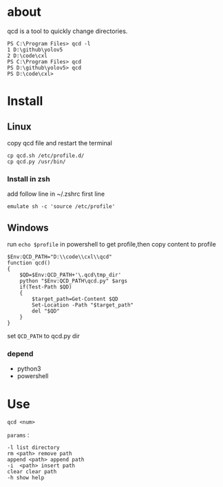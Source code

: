 # about
qcd is a tool to quickly change directories. 
```
PS C:\Program Files> qcd -l
1 D:\github\yolov5
2 D:\code\cxl
PS C:\Program Files> qcd
PS D:\github\yolov5> qcd
PS D:\code\cxl>

```

# Install
## Linux
copy qcd file and restart the terminal 
```
cp qcd.sh /etc/profile.d/  
cp qcd.py /usr/bin/
```

### Install in zsh
add follow line in ~/.zshrc first line
```
emulate sh -c 'source /etc/profile'
```

## Windows
run `echo $profile` in powershell to get profile,then copy content to profile
```
$Env:QCD_PATH="D:\\code\\cxl\\qcd"
function qcd()
{
    $QD=$Env:QCD_PATH+'\.qcd\tmp_dir'
    python "$Env:QCD_PATH\qcd.py" $args
    if(Test-Path $QD)
    {
        $target_path=Get-Content $QD
        Set-Location -Path "$target_path"
        del "$QD"
    }
}
```

set `QCD_PATH` to qcd.py dir

### depend
- python3
- powershell

# Use
```
qcd <num>

params：

-l list directory
rm <path> remove path
append <path> append path
-i  <path> insert path
clear clear path
-h show help
```
